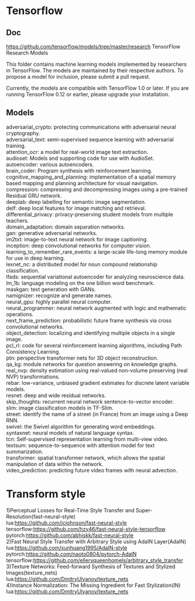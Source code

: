 # Tensorflow
## Doc

https://github.com/tensorflow/models/tree/master/research
TensorFlow Research Models

This folder contains machine learning models implemented by researchers in TensorFlow. The models are maintained by their respective authors. To propose a model for inclusion, please submit a pull request.

Currently, the models are compatible with TensorFlow 1.0 or later. If you are running TensorFlow 0.12 or earlier, please upgrade your installation.

## Models

adversarial_crypto: protecting communications with adversarial neural cryptography.  
adversarial_text: semi-supervised sequence learning with adversarial training.  
attention_ocr: a model for real-world image text extraction.  
audioset: Models and supporting code for use with AudioSet.  
autoencoder: various autoencoders.  
brain_coder: Program synthesis with reinforcement learning.  
cognitive_mapping_and_planning: implementation of a spatial memory based mapping and planning architecture for visual navigation.  
compression: compressing and decompressing images using a pre-trained Residual GRU network.  
deeplab: deep labelling for semantic image segmentation.  
delf: deep local features for image matching and retrieval.  
differential_privacy: privacy-preserving student models from multiple teachers.  
domain_adaptation: domain separation networks.  
gan: generative adversarial networks.  
im2txt: image-to-text neural network for image captioning.  
inception: deep convolutional networks for computer vision.  
learning_to_remember_rare_events: a large-scale life-long memory module for use in deep learning.  
lexnet_nc: a distributed model for noun compound relationship classification.  
lfads: sequential variational autoencoder for analyzing neuroscience data.  
lm_1b: language modeling on the one billion word benchmark.  
maskgan: text generation with GANs.  
namignizer: recognize and generate names.  
neural_gpu: highly parallel neural computer.  
neural_programmer: neural network augmented with logic and mathematic operations.  
next_frame_prediction: probabilistic future frame synthesis via cross convolutional networks.  
object_detection: localizing and identifying multiple objects in a single image.  
pcl_rl: code for several reinforcement learning algorithms, including Path Consistency Learning.  
ptn: perspective transformer nets for 3D object reconstruction.  
qa_kg: module networks for question answering on knowledge graphs.  
real_nvp: density estimation using real-valued non-volume preserving (real NVP) transformations.  
rebar: low-variance, unbiased gradient estimates for discrete latent variable models.  
resnet: deep and wide residual networks.  
skip_thoughts: recurrent neural network sentence-to-vector encoder.  
slim: image classification models in TF-Slim.  
street: identify the name of a street (in France) from an image using a Deep RNN.  
swivel: the Swivel algorithm for generating word embeddings.  
syntaxnet: neural models of natural language syntax.  
tcn: Self-supervised representation learning from multi-view video.  
textsum: sequence-to-sequence with attention model for text summarization.  
transformer: spatial transformer network, which allows the spatial manipulation of data within the network.  
video_prediction: predicting future video frames with neural advection.  

# Transform style
1)Perceptual Losses for Real-Time Style Transfer and Super-Resolution(fast-neural-style)  
lua:https://github.com/jcjohnson/fast-neural-style  
tensorflow:https://github.com/hzy46/fast-neural-style-tensorflow  
pytorch:https://github.com/abhiskk/fast-neural-style  
2)Fast Neural Style Transfer with Arbitrary Style using AdaIN Layer(AdaIN)  
lua:https://github.com/xunhuang1995/AdaIN-style
<br/>pytorch:https://github.com/naoto0804/pytorch-AdaIN</br>
tensorflow:https://github.com/elleryqueenhomels/arbitrary_style_transfer  
3)Texture Networks: Feed-forward Synthesis of Textures and Stylized Images(texture_nets)  
lua:https://github.com/DmitryUlyanov/texture_nets  
4)Instance Normalization: The Missing Ingredient for Fast Stylization(IN)  
lua:https://github.com/DmitryUlyanov/texture_nets  


